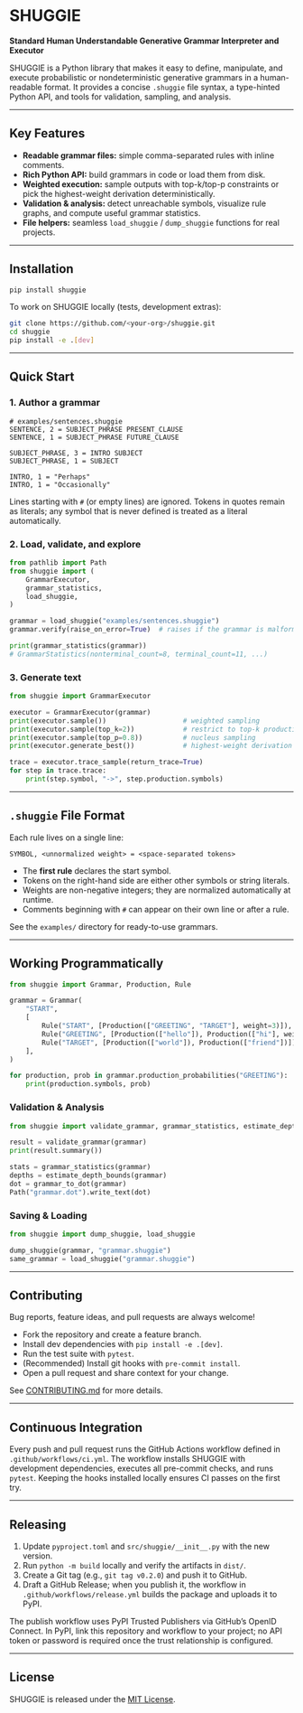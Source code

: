 # SHUGGIE

**Standard Human Understandable Generative Grammar Interpreter and Executor**

SHUGGIE is a Python library that makes it easy to define, manipulate, and execute
probabilistic or nondeterministic generative grammars in a human-readable format.
It provides a concise `.shuggie` file syntax, a type-hinted Python API, and tools
for validation, sampling, and analysis.

---

## Key Features
- **Readable grammar files:** simple comma-separated rules with inline comments.
- **Rich Python API:** build grammars in code or load them from disk.
- **Weighted execution:** sample outputs with top-k/top-p constraints or pick the
  highest-weight derivation deterministically.
- **Validation & analysis:** detect unreachable symbols, visualize rule graphs,
  and compute useful grammar statistics.
- **File helpers:** seamless `load_shuggie` / `dump_shuggie` functions for real projects.

---

## Installation

```bash
pip install shuggie
```

To work on SHUGGIE locally (tests, development extras):

```bash
git clone https://github.com/<your-org>/shuggie.git
cd shuggie
pip install -e .[dev]
```

---

## Quick Start

### 1. Author a grammar

```text
# examples/sentences.shuggie
SENTENCE, 2 = SUBJECT_PHRASE PRESENT_CLAUSE
SENTENCE, 1 = SUBJECT_PHRASE FUTURE_CLAUSE

SUBJECT_PHRASE, 3 = INTRO SUBJECT
SUBJECT_PHRASE, 1 = SUBJECT

INTRO, 1 = "Perhaps"
INTRO, 1 = "Occasionally"
```

Lines starting with `#` (or empty lines) are ignored. Tokens in quotes remain
as literals; any symbol that is never defined is treated as a literal automatically.

### 2. Load, validate, and explore

```python
from pathlib import Path
from shuggie import (
    GrammarExecutor,
    grammar_statistics,
    load_shuggie,
)

grammar = load_shuggie("examples/sentences.shuggie")
grammar.verify(raise_on_error=True)  # raises if the grammar is malformed

print(grammar_statistics(grammar))
# GrammarStatistics(nonterminal_count=8, terminal_count=11, ...)
```

### 3. Generate text

```python
from shuggie import GrammarExecutor

executor = GrammarExecutor(grammar)
print(executor.sample())                   # weighted sampling
print(executor.sample(top_k=2))            # restrict to top-k productions
print(executor.sample(top_p=0.8))          # nucleus sampling
print(executor.generate_best())            # highest-weight derivation

trace = executor.trace_sample(return_trace=True)
for step in trace.trace:
    print(step.symbol, "->", step.production.symbols)
```

---

## `.shuggie` File Format

Each rule lives on a single line:

```
SYMBOL, <unnormalized weight> = <space-separated tokens>
```

- The **first rule** declares the start symbol.
- Tokens on the right-hand side are either other symbols or string literals.
- Weights are non-negative integers; they are normalized automatically at runtime.
- Comments beginning with `#` can appear on their own line or after a rule.

See the `examples/` directory for ready-to-use grammars.

---

## Working Programmatically

```python
from shuggie import Grammar, Production, Rule

grammar = Grammar(
    "START",
    [
        Rule("START", [Production(["GREETING", "TARGET"], weight=3)]),
        Rule("GREETING", [Production(["hello"]), Production(["hi"], weight=2)]),
        Rule("TARGET", [Production(["world"]), Production(["friend"])]),
    ],
)

for production, prob in grammar.production_probabilities("GREETING"):
    print(production.symbols, prob)
```

### Validation & Analysis

```python
from shuggie import validate_grammar, grammar_statistics, estimate_depth_bounds, grammar_to_dot

result = validate_grammar(grammar)
print(result.summary())

stats = grammar_statistics(grammar)
depths = estimate_depth_bounds(grammar)
dot = grammar_to_dot(grammar)
Path("grammar.dot").write_text(dot)
```

### Saving & Loading

```python
from shuggie import dump_shuggie, load_shuggie

dump_shuggie(grammar, "grammar.shuggie")
same_grammar = load_shuggie("grammar.shuggie")
```

---

## Contributing

Bug reports, feature ideas, and pull requests are always welcome!

- Fork the repository and create a feature branch.
- Install dev dependencies with `pip install -e .[dev]`.
- Run the test suite with `pytest`.
- (Recommended) Install git hooks with `pre-commit install`.
- Open a pull request and share context for your change.

See [CONTRIBUTING.md](CONTRIBUTING.md) for more details.

---

## Continuous Integration

Every push and pull request runs the GitHub Actions workflow defined in
`.github/workflows/ci.yml`. The workflow installs SHUGGIE with development
dependencies, executes all pre-commit checks, and runs `pytest`. Keeping the
hooks installed locally ensures CI passes on the first try.

---

## Releasing

1. Update `pyproject.toml` and `src/shuggie/__init__.py` with the new version.
2. Run `python -m build` locally and verify the artifacts in `dist/`.
3. Create a Git tag (e.g., `git tag v0.2.0`) and push it to GitHub.
4. Draft a GitHub Release; when you publish it, the workflow in
   `.github/workflows/release.yml` builds the package and uploads it to PyPI.

The publish workflow uses PyPI Trusted Publishers via GitHub’s OpenID Connect. In
PyPI, link this repository and workflow to your project; no API token or password
is required once the trust relationship is configured.

---

## License

SHUGGIE is released under the [MIT License](LICENSE).
